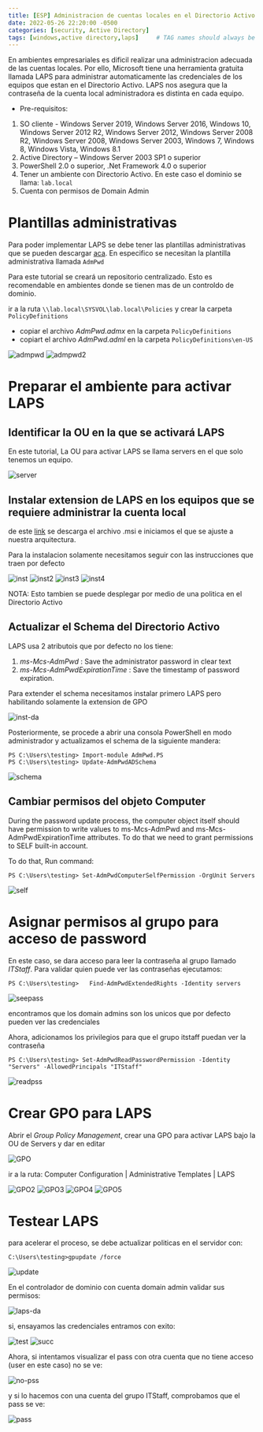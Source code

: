 ```yaml
---
title: [ESP] Administracion de cuentas locales en el Directorio Activo con LAPS
date: 2022-05-26 22:20:00 -0500
categories: [security, Active Directory]
tags: [windows,active directory,laps]     # TAG names should always be lowercase
---
```


En ambientes empresariales es dificil realizar una administracion adecuada de las cuentas locales. Por ello, Microsoft tiene una herramienta gratuita llamada LAPS para administrar automaticamente las credenciales de los equipos que estan en el Directorio Activo. LAPS nos asegura que la contraseña de la cuenta local administradora es distinta en cada equipo.

* Pre-requisitos: 
1. SO cliente - Windows Server 2019, Windows Server 2016, Windows 10, Windows Server 2012 R2, Windows Server 2012, Windows Server 2008 R2, Windows Server 2008, Windows Server 2003, Windows 7, Windows 8, Windows Vista, Windows 8.1
2. Active Directory – Windows Server 2003 SP1 o superior
3. PowerShell 2.0 o superior, .Net Framework 4.0 o superior
4. Tener un ambiente con Directorio Activo. En este caso el dominio se llama: ```lab.local```
5. Cuenta con permisos de Domain Admin

# Plantillas administrativas

Para poder implementar LAPS se debe tener las plantillas administrativas que se pueden descargar [aca](https://docs.microsoft.com/en-us/troubleshoot/windows-client/group-policy/create-and-manage-central-store). En especifico se necesitan la plantilla administrativa llamada ```AdmPwd```

Para este tutorial se creará un repositorio centralizado. Esto es recomendable en ambientes donde se tienen mas de un controldo de dominio.

ir a la ruta ```\\lab.local\SYSVOL\lab.local\Policies``` y crear la carpeta ```PolicyDefinitions```
* copiar el archivo *AdmPwd.admx* en la carpeta ```PolicyDefinitions```
* copiart el archivo *AdmPwd.adml* en la carpeta ```PolicyDefinitions\en-US```

![admpwd](https://i.imgur.com/b07fG2J.png)
![admpwd2](https://i.imgur.com/OeZAz35.png)
# Preparar el ambiente para activar LAPS

## Identificar la OU en la que se activará LAPS

En este tutorial, La OU para activar LAPS se llama servers en el que solo tenemos un equipo.

![server](https://i.imgur.com/Z2GDHLM.png)

## Instalar extension de LAPS en los equipos que se requiere administrar la cuenta local

de este [link](https://www.microsoft.com/en-us/download/details.aspx?id=46899) se descarga el archivo .msi e iniciamos el que se ajuste a nuestra arquitectura.

Para la instalacion solamente necesitamos seguir con las instrucciones que traen por defecto

![inst](https://i.imgur.com/1oVeiDo.png)
![inst2](https://i.imgur.com/vK8cvhG.png)
![inst3](https://i.imgur.com/X51gjhI.png)
![inst4](https://i.imgur.com/aGtxGXX.png)

NOTA: Esto tambien se puede desplegar por medio de una politica en el Directorio Activo

## Actualizar el Schema del Directorio Activo

LAPS usa 2 atributois que por defecto no los tiene:

1. *ms-Mcs-AdmPwd* : Save the administrator password in clear text
2. *ms-Mcs-AdmPwdExpirationTime* : Save the timestamp of password expiration.

Para extender el schema necesitamos instalar primero LAPS pero habilitando solamente la extension de GPO

![inst-da](https://i.imgur.com/PRYH0OH.png)

Posteriormente, se procede a abrir una consola PowerShell en modo administrador y actualizamos el schema de la siguiente mandera:
```
PS C:\Users\testing> Import-module AdmPwd.PS
PS C:\Users\testing> Update-AdmPwdADSchema
```

![schema](https://i.imgur.com/dngLY3c.png)

## Cambiar permisos del objeto Computer

During the password update process, the computer object itself should have permission to write values to ms-Mcs-AdmPwd and ms-Mcs-AdmPwdExpirationTime attributes. To do that we need to grant permissions to SELF built-in account.

To do that, Run command: 
```
PS C:\Users\testing> Set-AdmPwdComputerSelfPermission -OrgUnit Servers
```
![self](https://i.imgur.com/gGV5BH7.png)

# Asignar permisos al grupo para acceso de password

En este caso, se dara acceso para leer la contraseña al grupo llamado *ITStaff*. Para validar quien puede ver las contraseñas ejecutamos:

```
PS C:\Users\testing>   Find-AdmPwdExtendedRights -Identity servers
```
![seepass](https://i.imgur.com/9Pit8K2.png)

encontramos que los domain admins son los unicos que por defecto pueden ver las credenciales

Ahora, adicionamos los privilegios para que el grupo itstaff puedan ver la contraseña

```
PS C:\Users\testing> Set-AdmPwdReadPasswordPermission -Identity "Servers" -AllowedPrincipals "ITStaff"
```

![readpss](https://i.imgur.com/KLSoaPX.png)

# Crear GPO para LAPS

Abrir el *Group Policy Management*, crear una GPO para activar LAPS bajo la OU de Servers y dar en editar

![GPO](https://i.imgur.com/OGMsIk1.png)

ir a la ruta:  Computer Configuration | Administrative Templates | LAPS

![GPO2](https://i.imgur.com/sbEFLma.png)
![GPO3](https://i.imgur.com/e4hxUpL.png)
![GPO4](https://i.imgur.com/6RpULRC.png)
![GPO5](https://i.imgur.com/Vh1tZDD.png)


# Testear LAPS

para acelerar el proceso, se debe actualizar politicas en el servidor con:

```
C:\Users\testing>gpupdate /force
```

![update](https://i.imgur.com/M94PRQm.png)

En el controlador de dominio con cuenta domain admin validar sus permisos:

![laps-da](https://i.imgur.com/HChSbsq.png)

si, ensayamos las credenciales entramos con exito:

![test](https://i.imgur.com/bwyIiTY.png)
![succ](https://i.imgur.com/UrpfEaS.png)

Ahora, si intentamos visualizar el pass con otra cuenta que no tiene acceso (user en este caso) no se ve:

![no-pss](https://i.imgur.com/HpuFolA.png)

y si lo hacemos con una cuenta del grupo ITStaff, comprobamos que el pass se ve:

![pass](https://i.imgur.com/YzvuC9a.png)







